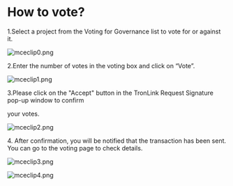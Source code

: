 # How to vote?

1.Select a project from the Voting for Governance list to vote for or against it.

![mceclip0.png](https://justlendorg.zendesk.com/hc/article\_attachments/360078176192/mceclip0.png)

&#x20;

2.Enter the number of votes in the voting box and click on “Vote”.

![mceclip1.png](https://justlendorg.zendesk.com/hc/article\_attachments/360078288631/mceclip1.png)

&#x20;

3.Please click on the "Accept" button in the TronLink Request Signature pop-up window to confirm

your votes.

![mceclip2.png](https://justlendorg.zendesk.com/hc/article\_attachments/360078288691/mceclip2.png)

&#x20;

4\. After confirmation, you will be notified that the transaction has been sent. You can go to the voting page to check details.

![mceclip3.png](https://justlendorg.zendesk.com/hc/article\_attachments/360078176672/mceclip3.png)

![mceclip4.png](https://justlendorg.zendesk.com/hc/article\_attachments/360078176692/mceclip4.png)
